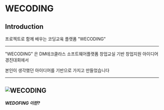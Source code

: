  

# WECODING 

## __Introduction__

프로젝트로 함께 배우는 코딩교육 플랫폼 "WECODING" 

------------

"WECODING"  은 DM테크클라스 소프트웨어플랫폼 창업교실 기반 창업지원 아이디어 경진대회에서

본인이 생각했던 아이디어를 기반으로 가지고 만들었습니다
 
------------
![WECODING](https://user-images.githubusercontent.com/46067837/107915786-769b2500-6fa8-11eb-91d2-b018499e83bc.JPG)
------------
 
___WEDOFING 이란?___




